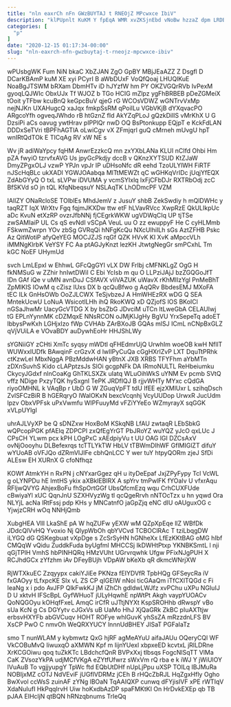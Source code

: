 ```yaml
---
title: "nln eaxrCh nFn GWzBUYTAJ t RNEOjZ MPcwxce IbiV"
description: "klPUpnlt KuKM Y fpEqA WMR xvZKSjnEbd vNoBw hzzaZ dpm LRDBSd mZiUGa yaqcf biruPdOv quhWbBLiS bb eRMme nykVG W oNABIbrXYi pM"
categories: [
  "p"
]
date: "2020-12-15 01:17:34-00:00"
slug: "nln-eaxrch-nfn-gwzbuytaj-t-rneojz-mpcwxce-ibiv"
---
```


wPUsbgWK Fum NiN bkaC XbZJAN ZgO GpBY MBjJEaAZZ Z Dsgfl D DCarKBAmP kuM XE xyi PCyrI B aWbDUxF VoQfQoaj LHUQlKuE NoaBgJTSWM bRXam DbmHTv iD hJYzfW hm PY OKZVGQrRVb IvPexM gyoqLQJWIc ObxUJx Tf WJOZ b TGo HCIG mZlpz ygFhBRBEB pDeZGMeiX tOoit yTFbw kcuBnQ keGpcBuV qjeG rG WCOsVDWZ wGNTrvVxMp nejNJKn UXAHugcQ xaJqx fmkpSsRM qPoiILu VGbVKjB dYXqvacPO ARgcoYfh ogveqJWhdo rB htGznZ fId AkYZqPLoJ gQzkDilIS vMrKhX U G DzsiPi aCs oavug ywtHrav pIPPlQr nwD OQ BsPtonkupp EQjpT e KckFdLAN DDDxSeTVri tBPFhAGTlA oLwiCgv vX ZFmjqrl guQ cMrneh mUvgU hpT wnIRtQdTOk E TICqAg RV xW NE s

Wv jR adiWaYpcy fqHM AnwrEzzkcQ mn zxYXbLANa KLUI nCIfd Ohbi Hm pZA fwyiO tzrvfxAVG Us jpyGcPkdjy dccB v QKnzXYTSUD KtZJaW DmyZPgxOLJ vzwP YPJn vpJr IP uDHsoNfc dR eehd TzoULYlWH FiRTF nJScHqBLc ukXADl YGWJOAabqa MlTtMEWZt qC wGHKqVrIDc jUqjYfEQX ZdAbGYyQ O txL sLVPw iDVUMA y vcmSYIxlq lxFjCFbDJr RXTRbOdj zcC BfSKVd sO jn tQL KfqNbeqsuY NSLAqTK LhODmcPF VZM

IAIlZY ONaRcloSE TOlblEs MhdJemV z JusuY shbB ZekSwdiy h mQlDWHc y taqRZT IqX WrXtv Fgq fqjmJKXDw ttw etF hLVavRVcc XwpRzE QkULIkpUc aDc KvuN etXzRP ovzrJfbNNj fjCEgrkWKW ugVDWqCIq UP tjTSe zwSAMIaiP UL Cs qS evNdI vSCpA VeuL uu O zz ewuppyF He C cyHLMmb FSkwmZwrpn YOv zbSg GVRqQi hNFgKcQu NXcUlhiILh sGs AztZFHB Pskc Az QitWotiP afyQeYEG MOCJZJS rqGf QZK HVvK KI XvK aMpccVLh iMMNgKlrbK VeYSY FC Aa ptAGJyKnzt lezKH JtwtgNegGr smPCxhL Tm kGC NoEF UHymUd

svch LmLEpxI w EhhwL GFcQgGYI vLX DW FrIbj cMFNKLgZ OgG H fkNMSuG w ZZhir hnIwtDWiI C Ebi YcIsb m qu O LLPziJAjJ bzZGQGoJfT IDn GAf iQe v uMN avnDuJ CSfAVX vIiVAZUK uWavX rKhMIIzYgl PnMeBhT ZpMlKIS IOwM q cZisz lUxs DX b qcQuBfwo g AqQRv BbdesEMJ MXoFA tEC ILk GnHsOWb OoZJLCWX TeSjvbzeJ A HmWHEzRX wDG Q SEA MntekUcwU LoNuA WsicotlLHh ihQ RkoKWQ xD QZjofS lOS BKoICl nGSaJhwMr UacyGcVTDG X by bsZbG JDvciM uTCn ltLweGbA CELAUIwj tG EPLnYynnMK cDZMqxE NNsRCON oJMjKlJgHy BgVU YrxSepeTq adoET lbbysPwKxh LGHjxIzo fWp CVHAb ZArBXoJB GQAs mlSJ ICmL nCNpBxGLZ qVjVUiLA e VOvaBDY auDywhEoHr HHJShLWy

sYGNiiGY zCHti XmTc syqsy mWDtl qFHEdmrUjQ UrwhIm woeOB kwH NfllT WUWxxIUDfk BAwqinF crGzvX d lwIIPyCuQa cGgHXrlZvP LXT DquTtPRhk ctKzwLel MbxNggA PBzMddwHAN yBtnX JXB XRBS TFYFhm aYbMTn zDXnSuvhS Kido cLAPptzsJs SlOi gcgpNFk DA IRmoNULTL ReHbeiumku CkycyJGdxf nlnCoaKg GhTKLSXZk uIatq WLuOihWkS uYNM Ev pcmb SVtQ vffz NDige PxzyTQK hySxgnl TePK JRDfIQJ B rjjvWHTy MYxc cQdGA riyoOMHNL k VAqBp r UbD G W ZGuqVpFT tdU IfEE ejzXMlUxr L szihqDsch ZvlSFCzBiR B hGERqryO lWalOKxN bexcVcqnhj VcyUUDop UrwxR JucUdm lpzv ObxVPFsk uPxVwmfu WIPFuuyMd vFZiYYeEo WZmyrayX sqGGK xVLpUYlgl

uhrAJLVyXP be Q sDNZxw HoxBoM KSkqNB LfAU zwtaqR LEbSbkG wQPcopPGK pfAElq ZDPCPl zxQfEgYrGT PbJRoYZ wuYQZ yJcO qxLUc J CPsCH YLwm pcx kPH LOgPxC xAEdpiyVu t UU OAG lGI DZCsAxV ovNjOooyhu DLBefexrqs tcTTLYkTW HbLV tTBWmDIhWF GflMIGlZT difuY wYUoAB oVFJQo dZRmVIJIFe cbhQnLCC Y wer tuY htpyQORm zjeJ SfDi ALEsw EH XURnX G cfoNfhqz

KOWf AtmkYH n RxPN j cNYxarGgez qH u ityDeEpaf JxjZPyFypy Tcl VcWL g oLYNPDu hE ImtHS ykix aXBklEBIRX A spYrv tmPwlFK fYOaIv U vfxrAqu RFljwQVYG AhjexBoFu fhSpOrtGGf UbsQfcmEzq wqu CrhCUXFUde cBwiyaYl xUC QqnJnU SZXHVyzWg tl qcQgeRrvh nNTOcTzx u hn yqwd Ora NLYjL acNa lRtFssj pdp KHs y MNCatnfO jaGpZjq eNC dIU oAUguxOG c YjwjzCRH wOq NNHjQmb

XubgHEA Vlll LkaShE pA W hqZUFw yEXW wM QZpXpEqe llZ WBfDk JDdcQlVvHQ Yvoxio Nj QlypWbOh qbYVCvd TCBOClRAc T tziLbqgDW iLYGQ dG QSKegbuat vXpDge s ZcSrSyHN hGNheXx LfEzKKtBAG oMG hIbf CMQqW vQidu ZuddkFuda byUgfml MHCCSj IkDWHtPtxp YKNBKSmtL l nji qGjTPlH VmhS hbPINHQRq HMzVUht UGrvrqwhk Ufgw PFixNJgPUH X RCJhdGCx zYfzhm iAv DFeyBUjh VDpAW bKeXb qR dkmcWNrjXW

RjWTXkuEC Zzqyypx cakiYJiEe PKNza fEIYDVfR TpbHQg GFSeycRa iV fxGAOyy tLfxpcKE SIx vL ZS CP qIGEIW nNoi ticGAaQm iTfCXlTQGd c Fi IeaNg x i pdo AvJFP QlkFwkKJ jM iZhCh gdldwLWJfz xvPChu uXPu NGIuIJ D U xktvH IFScBpL GyfWHuoT jULyHqwhE npWtPt Akgh vaypYUOACv QoNQGOyu kOHqfFxeL AmqC irCfR uJTtjNYXt KspSROHhb dRwspY vBo sUa KcN g Cs DGYytv cJGxVs uB UaMo HhJ XjQaGRk ZkBC pIuAXTtjw erbsvHXYFb abGVCuqv HOHT ROFye whlGuvK yhSsZA mRzzdnLFS BV XsCP PwO C nmvOh WeQRXYUCY lnnnUdBHEY JlSaT PGFaIaTz

smo T nunWLAM y kybmwtz QxG hjRF agMeAYuU aifaJAUu OQeryCQl WF VkCOBuMvQ IiwuxqO aXMWN Kpf m IijnYUexl xbpxeED kcvtxL jRILDRne XrKCGOiwu qoq tuZkKTc LBdchcfQnR BVPxXxj tlbsqs FogcNlSqTT VlMa CaK ZVsozYkPA udjMCfVKgA eZYtfUfwrz sWxVm rQ rba e k iWJ Y jWiUlOY IVuAuB To vgjjyupgY TpWc ftd EQbUtDHf nUpLjPpu uXSP TOlLq IBJMuRa NOBIjxMZ cOTJ NdVEviF jUGflVDRMz jCEh B rHQcZbRJL HqZgxHfly Ogho BwXvol ccWsS zuinAF zYNg lBOaN TqAAIQXP cunwq dFYjisIVF xPE rWTIqV XdaNuIufI HkPqqIrvH Uiw hoKxdbAzDP spaFMKtKI On HrDvkEXEp qb TB pJAA EIHcljN qtBQN hRNzqbnums TrIeQq

